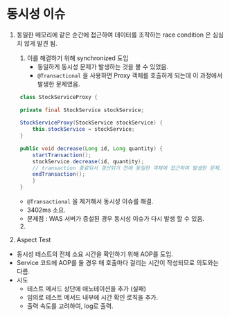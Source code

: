 # 동시성 이슈

1. 동일한 메모리에 같은 순간에 접근하여 데이터를 조작하는 race condition 은 심심치 않게 발견 됨.

    1. 이를 해결하기 위해 synchronized 도입
        - 동일하게 동시성 문제가 발생하는 것을 볼 수 있었음.
        - `@Transactional` 을 사용하면 Proxy 객체를 호출하게 되는데 이 과정에서 발생한 문제였음.
        
   ```java
    class StockServiceProxy {
    
    private final StockService stockService;
    
    StockServiceProxy(StockService stockService) {
        this.stockService = stockService;
    }
    
    public void decrease(Long id, Long quantity) {
        startTransaction();
        stockService.decrease(id, quantity);
        // transaction 종료되서 갱신되기 전에 동일한 객체에 접근하여 발생한 문제.
        endTransaction();
        }
    }
    ```
   - `@Transactional` 을 제거해서 동시성 이슈를 해결.
   - 3402ms 소요.
   - 문제점 : WAS 서버가 증설된 경우 동시성 이슈가 다시 발생 할 수 있음.
   
   2. 

2. Aspect Test
  - 동시성 테스트의 전체 소요 시간을 확인하기 위해 AOP를 도입.
  - Service 코드에 AOP를 둘 경우 매 호출마다 걸리는 시간이 작성되므로 의도와는 다름.
  - 시도
    - 테스트 메서드 상단에 애노테이션을 추가 (실패)
    - 임의로 테스트 메서드 내부에 시간 확인 로직을 추가.
    - 출력 속도를 고려하여, log로 출력.
